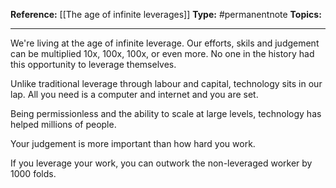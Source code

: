 **Reference:** [[The age of infinite leverages]]
**Type:** #permanentnote 
**Topics:** 

----
We're living at the age of infinite leverage. Our efforts, skils and judgement can be multiplied 10x, 100x, 100x, or even more. No one in the history had this opportunity to leverage themselves.

Unlike traditional leverage through labour and capital, technology sits in our lap. All you need is a computer and internet and you are set.

Being permissionless and the ability to scale at large levels, technology has helped millions of people.

Your judgement is more important than how hard you work. 

If you leverage your work, you can outwork the non-leveraged worker by 1000 folds.
